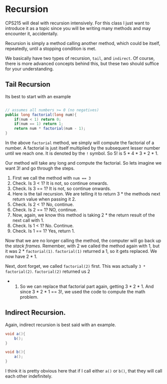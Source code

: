 # Recursion
CPS215 will deal with recursion intensively. For this class I just want to introduce it as a topic since you will be 
writing many methods and may encounter it, accidentally.

Recursion is simply a method calling another method, which could be itself, repeatedly, until a stopping condition is
 met. 
 
We basically have two types of recursion, `tail`, and `indirect`. Of course, there is more advanced concepts behind 
this, but these two should suffice for your understanding.


## Tail Recursion

Its best to start with an example

```java

// assumes all numbers >= 0 (no negatives)
public long factorial(long num){
	if(num < 1) return 0;
	if(num == 1) return 1;
	return num * factorial(num - 1);
}
```

In the above `factorial` method, we simply will compute the factorial of a number. A factorial is just itself 
multiplied by the subsequent lesser number until we reach one. It is denoted by the `!` symbol. So 5! is 5 * 4 * 3 * 
2 * 1.

Our method will take any long and compute the factorial. So lets imagine we want 3! and go through the steps.

1. First we call the method with `num == 3`
2. Check. Is 3 < 1? It is not, so continue onwards.
3. Check. Is 3 == 1? It is not, so continue onwards.
4. Here is the tail recursion. We are telling it to return 3 * the methods next return value when passing it 2.
5. Check. Is 2 < 1? No, continue.
6. Check. Is 2 == 1? NO, continue.
7. Now, again, we know this method is taking 2 * the return result of the next call with 1.
8. Check. Is 1 < 1? No. Continue.
9. Check. Is 1 == 1? Yes, return 1.

Now that we are no longer calling the method, the computer will go back up the *stack frames*. Remember, with 2 we 
called the method again with 1, but it was 2 * `factorial(1)`. `factorial(1)` returned a 1, so it gets replaced. We 
now have 2 * 1. 

Next, dont forget, we called `factorial(2)` first. This was actually `3 * factorial(2)`. `factorial(2)` returned us 2
 * 1. So we can replace that factorial part again, getting 3 * 2 * 1. And since 3 * 2 * 1 == 3!, we used the code to 
 compute the math problem.
 
## Indirect Recursion. 

Again, indirect recursion is best said with an example.

```java
void a(){
	b();
}

void b(){
	a();
}
```

I think it is pretty obvious here that if I call either `a()` or `b()`, that they will call each other indefinitely.